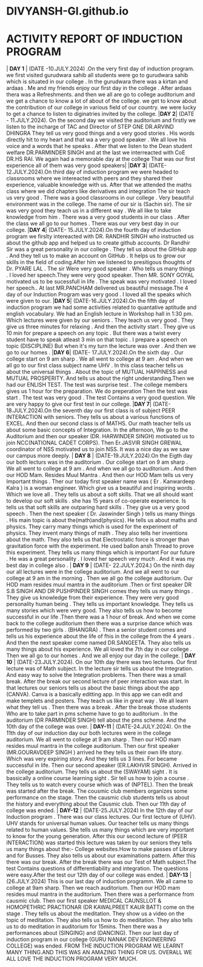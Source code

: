 # DIVYANSH-GI.github.io
# ACTIVITY REPORT OF INDUCTION PROGRAM

| __DAY 1__ | (DATE -10.JULY.2024) .On the very first day of induction program. we first visited gurudwara sahib all students were go to gurudwara sahib which is situated in our college . In  the gurudwara there was a kirtan and ardaas . Me and my friends enjoy our first day in the college . After ardaas thera was a Refreshments. and then we all are go to college auditorium and we get a chance to know a lot of about of the college. we get to know about the contribution of our college in various field of our country. we were lucky to get a chance to listen to diginatries invited by the college. 
|__DAY 2__| (DATE - 11.JULY.2024). On the second day we visited the auditorium and firstly we listen to the incharge of TAC and Director of STEP GNE DR.ARVIND DHINGRA They tell us very good things and a very good stories . His words directly hit to my heart and that wa a very good speaker . We all love his voice and a words that he speaks . After that we listen to the Dean student welfare DR.PARMINDER SINGH and at the last we interreacted with CoE DR.HS RAI. We again had a memorable day at the college That was our first experience all of them was very good speakers| 
|__DAY 3__| (DATE- 12.JULY.2024).On third day of induction program we were headed to classrooms where we intereacted with peers and they shared their experience, valuable knowledge with us. After that we attended the maths class where we did chapters like derivatives and integration The sir teach us very good . There was a good classrooms in our college . Very beautiful environment was in the college. The name of our sir is (Sachin sir). The sir was very good they teach us in a different way . We all like to take knowledge from him . There was a very good students in our class . After the class we all go to our homes . There was our very best day in our college.
|__DAY 4__| (DATE- 15.JULY.2024).On the fourth day of induction program we firslty intereacted with DR. RANDHIR SINGH who instructed us about the github app and helped us to create github accounts. Dr Randhir Sir was a great personality in our college . They tell us about the GitHub app . And they tell us to make an account on GitHub . It helps us to grow our skills in the field of coding.After him we listened to presitigous thoughts of Dr. PYARE LAL . The sir Were very good speaker . Who tells us many things . I loved her speech.They were very good speaker. Then MR. SONY GOYAL motivated us to be sucessfull in life . The speak was very motivated . I loved her speech.. At last MR.PANCHAM delivered us beautiful message.The 4 day of our Induction Program was very good . I loved all the speaks which were given to our.
|__DAY 5__| (DATE-16.JULY.2024).On the fifth day of induction program we had some activities related to quantative aptitude and english vocabulary. We had an English lecture in Workshop hall in 1:30 pm. Which lectures were given by our seniors . They teach us very good . They give us three minutes for relaxing . And then the activity start . They give us 10 min  for prepare a speech on any topic . But there was a twist every student have to speak atleast 3 min on that topic . I prepare a speech on topic (DISCIPLINE) But when it's my turn the lecture was over . And then we go to our homes . 
|__DAY 6__| (DATE- 17.JULY.2024).On the sixth day . Our college start on 9 am sharp . We all went to college at 9 am . And when we all go to our first class subject name UHV . In this class teacher tells us about the universal things . About the topic of MUTUAL HAPPINESS and MUTUAL PROSPERITY. And tells us about the right understanding.Then we had our ENLISH TEST. The test was surprise test . The college members gives us 1 hour for the preparation. We do preperation Then the test was start . The test was very good . The test Contains a very good question. We are very happy to give our first test in our college. 
|__DAY 7__| (DATE-18.JULY.2024).On the seventh day our first class is of subject PEER INTERACTION with seniors. They tells us about a various functions of EXCEL. And then our second class is of MATHS. Our math teacher tells us about some basic concepts of Integration. In the afternoon, We go to the Auditorium and then our speaker (DR. HARWINDER SINGH) motivated us to join NCC(NATIONAL CADET CORPS). Then Er.JASVIR SINGH GREWAL coordinator of NSS motivated us to join NSS. It was a nice day as we saw our campus more deeply.
| __DAY 8__ | (DATE-19.JULY.2024).On the Eigth day our both lecturs was in the auditorium . Our college start on 9 am sharp . We all went to college at 9 am . And when we all go to auditorium . And then our HOD Mam. Resides Muul Mantra . And then our HOD Mam tells us very Important things . Ther our today first speaker name was ( Er . Kanwardeep Kalra ) is a woman engineer. Which give us a beautiful and inspiring words . Which we love all . They tells us about a soft skills. That we all should want to develop our soft skills . she has 15 years of co-operate experience. Is tells us that soft skills are outparing hard skills . They give us a very good speech . Then the next speaker (  Dr. Jaswinder Singh ) tells us many things . His main topic is about the(math)and(physics). He tells us about maths and physics. They carry many things which is used for the experiment of physics. They invent many things of math . They also tells her inventions about the math. They also tells us that Electrostatic force is stronger than gravitation force with the experiment. He used ballon ansh Thread to prove this experiment. They tells us many things which is important For our future . He was a great personality . I loved her speech very much . And it was my best day in college also .
| __DAY 9__ | (DATE- 22.JULY.2024.) On the ninth day our all lectures were in the college auditorium. And we all went to our college at 9 am in the morning . Then we all go the college auditorium. Our HOD mam resides muul mantra in the auditorium .Then or first speaker DR S.B SINGH AND DR PUSHPINDER SINGH comes they tells us many things . They give us knowledge from their experience. They were very good personality human being . They tells us important knowledge. They tells us many stories which were very good. They also tells us how to become successful in our life .Then there was a 1 hour of break. And when we come back to the college auditorium then there was a surprise dance which was performed by two girls . (BHANGRA) . Then a senior student comes and tells us his experience about the life of fhis in the college from the 4 years . And then the next speaker come named DR.SANGEETA. They also tells us many things about his experience. We all loved the 7th day in our college . Then we all go to our homes . And we all enjoy our day in the college.
| __DAY 10__ | (DATE-23.JULY.2024). On our 10th day there was two lectures. Our first lecture was of Math subject. In the lecture sir tells us about the Integration. And easy way to solve the Integration problems. Then there was a small break. After the break our second lecture of peer interaction was start. In that lectures our seniors tells us about the basic things about the app (CANVA). Canva is a basically editting app. In this app we can edit and make templets and posters. They teach us like in great way . We all learn what they tell us . Then there was a break . After the break those students Who are to take part in pms scheme have to go to auditorium . In the auditorium (DR PARMINDER SINGH) tell about the pms scheme. And the 10th day of the college was over.
| __DAY-11__ | (DATE-24.JULY.2024). On the 11th day of our induction day our both lectures were in the college auditorium. We all went to college at 9 am sharp . Then our HOD mam resides muul mantra in the college auditorium. Then our first speaker (MR.GOURAVDEEP SINGH ) arrived he they tells us their own life story. Which was very expiring story. And they tells us 3 lines. For became successful in life. Then our second apeaker (ER.LAKHVIR SINGH). Arrived in the college auditorium. They tells us about the (SWAYAM) sight . It is bassically a online course learning sight . Sir tell us how to join a course . They tells us to watch every course which was of (NPTEL). Then the break was started after the break. The cousmic club members organizes some performance on the stage. Then the causmic club students tells us about the history and everything about the Causmic club. Then our 11th day of college was ended.
| __DAY-12__ | (DATE-25.JULY.2024) In the 12th day of our Induction program . There was our class lectures. Our first lecture of (UHV). UHV stands for universal human values. Our teacher tells us many things related to human values. She tells us many things which are very important to know for the young generation. After this our second lecture of (PEER INTERACTION) was started this lecture was taken by our seniors they tells us many things about the:- College websites.How to make passes of Library and for Busses. They also tells us about our examinations pattern. After this there was our break. After the break there was our Test of Math subject.The test Contains questions of differentiability and integration. The questions were easy.After the test our 12th day of our college was ended.
| __DAY-13__ | (26.JULY.2024) This is our last day of induction programm. We all came to college at 9am sharp. Then we reach auditorium. Then our HOD mam resides muul mantra in the auditorium. Then there was a performance from causmic club. Then our first speaker MEDICAL CAUNSLLOT & HOMOPETHRIC PRACTIONAR (DR KAWALPREET KAUR BATT) come on the stage . They tells us about the meditation. They show us a video on the topic of meditation. They also tells us how to do meditation. They also tells us to do meditation in auditorium for 15mins.
Then there was a performances about (SINGING) and (DANCING). Then our last day of induction program in our college (GURU NANAK DEV ENGINEERING COLLEGE) was ended. 
FROM THE INDUCTION PROGRAM WE LEARNT MANY THING.AND THIS WAS AN AMAZING THING FOR US. OVERALL WE ALL LOVE THE INDUCTION PROGRAM VERY MUCH.
